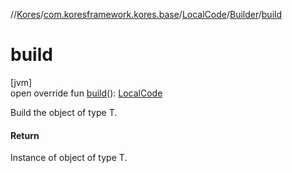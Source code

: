 //[Kores](../../../../index.md)/[com.koresframework.kores.base](../../index.md)/[LocalCode](../index.md)/[Builder](index.md)/[build](build.md)

# build

[jvm]\
open override fun [build](build.md)(): [LocalCode](../index.md)

Build the object of type T.

#### Return

Instance of object of type T.
